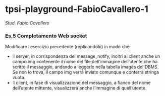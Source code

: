 # tpsi-playground-FabioCavallero-1

_Stud. Fabio Cavallero_

### Es.5 Completamento Web socket

Modificare l’esercizio precedente (replicandolo) in modo che:
- il server, in corrispondenza del message_notify, inoltri ai client anche un campo img contenente il
nome del file dell’immagine dell’utente che ha scritto il messaggio, andando a leggerlo nella
tabella images del DBMS. Se non lo trova, il campo img verrà inviato comunque e conterrà stringa
vuota.
- Il client, in fase di visualizzazione del messaggio, a fianco del nome dell’utente mittente,
visualizzerà anche l’immagine di quell’utente.

